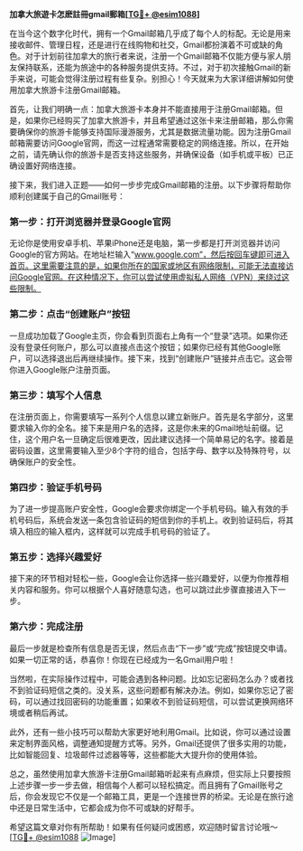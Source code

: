 **加拿大旅遊卡怎麽註冊gmail郵箱[[TG💪+ @esim1088](https://t.me/s/esim1088)]**

在当今这个数字化时代，拥有一个Gmail邮箱几乎成了每个人的标配。无论是用来接收邮件、管理日程，还是进行在线购物和社交，Gmail都扮演着不可或缺的角色。对于计划前往加拿大的旅行者来说，注册一个Gmail邮箱不仅能方便与家人朋友保持联系，还能为旅途中的各种服务提供支持。不过，对于初次接触Gmail的新手来说，可能会觉得注册过程有些复杂。别担心！今天就来为大家详细讲解如何使用加拿大旅游卡注册Gmail邮箱。

首先，让我们明确一点：加拿大旅游卡本身并不能直接用于注册Gmail邮箱。但是，如果你已经购买了加拿大旅游卡，并且希望通过这张卡来注册邮箱，那么你需要确保你的旅游卡能够支持国际漫游服务，尤其是数据流量功能。因为注册Gmail邮箱需要访问Google官网，而这一过程通常需要稳定的网络连接。所以，在开始之前，请先确认你的旅游卡是否支持这些服务，并确保设备（如手机或平板）已正确设置好网络连接。

接下来，我们进入正题——如何一步步完成Gmail邮箱的注册。以下步骤将帮助你顺利创建属于自己的Gmail账号：

### 第一步：打开浏览器并登录Google官网

无论你是使用安卓手机、苹果iPhone还是电脑，第一步都是打开浏览器并访问Google的官方网站。在地址栏输入“www.google.com”，然后按回车键即可进入首页。这里需要注意的是，如果你所在的国家或地区有网络限制，可能无法直接访问Google官网。在这种情况下，你可以尝试使用虚拟私人网络（VPN）来绕过这些限制。

### 第二步：点击“创建账户”按钮

一旦成功加载了Google主页，你会看到页面右上角有一个“登录”选项。如果你还没有登录任何账户，那么可以直接点击这个按钮；如果你已经有其他Google账户，可以选择退出后再继续操作。接下来，找到“创建账户”链接并点击它。这会带你进入Google账户注册页面。

### 第三步：填写个人信息

在注册页面上，你需要填写一系列个人信息以建立新账户。首先是名字部分，这里要求输入你的全名。接下来是用户名的选择，这是你未来的Gmail地址前缀。记住，这个用户名一旦确定后很难更改，因此建议选择一个简单易记的名字。接着是密码设置，这里需要输入至少8个字符的组合，包括字母、数字以及特殊符号，以确保账户的安全性。

### 第四步：验证手机号码

为了进一步提高账户安全性，Google会要求你绑定一个手机号码。输入有效的手机号码后，系统会发送一条包含验证码的短信到你的手机上。收到验证码后，将其填入相应的输入框内，这样就可以完成手机号码的验证了。

### 第五步：选择兴趣爱好

接下来的环节相对轻松一些，Google会让你选择一些兴趣爱好，以便为你推荐相关内容和服务。你可以根据个人喜好随意勾选，也可以跳过此步骤直接进入下一步。

### 第六步：完成注册

最后一步就是检查所有信息是否无误，然后点击“下一步”或“完成”按钮提交申请。如果一切正常的话，恭喜你！你现在已经成为一名Gmail用户啦！

当然啦，在实际操作过程中，可能会遇到各种问题。比如忘记密码怎么办？或者找不到验证码短信之类的。没关系，这些问题都有解决办法。例如，如果你忘记了密码，可以通过找回密码的功能重置；如果收不到验证码短信，可以尝试更换网络环境或者稍后再试。

此外，还有一些小技巧可以帮助大家更好地利用Gmail。比如说，你可以通过设置来定制界面风格，调整通知提醒方式等。另外，Gmail还提供了很多实用的功能，比如智能回复、垃圾邮件过滤器等等，这些都能大大提升你的使用体验。

总之，虽然使用加拿大旅游卡注册Gmail邮箱听起来有点麻烦，但实际上只要按照上述步骤一步一步去做，相信每个人都可以轻松搞定。而且拥有了Gmail账号之后，你会发现它不仅是一个邮箱工具，更是一个连接世界的桥梁。无论是在旅行途中还是日常生活中，它都会成为你不可或缺的好帮手。

希望这篇文章对你有所帮助！如果有任何疑问或困惑，欢迎随时留言讨论哦～ [[TG💪+ @esim1088](https://t.me/s/esim1088) ![Image](https://i.postimg.cc/4NQfJmqS/Snipaste-2025-05-13-00-14-12.png)]